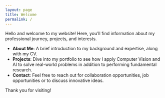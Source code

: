 ```yaml
---
layout: page
title: Welcome
permalink: /
---
```


Hello and welcome to my website! Here, you’ll find information about my professional journey, projects, and interests.

- **About Me**: A brief introduction to my background and expertise, along with my CV. 
- **Projects**: Dive into my portfolio to see how I apply Computer Vision and AI to solve real-world problems in addition to performing fundamental research.
- **Contact**: Feel free to reach out for collaboration opportunities, job opportunities or to discuss innovative ideas.

Thank you for visiting!
